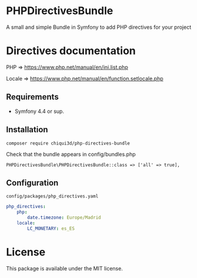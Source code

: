 PHPDirectivesBundle
======================
A small and simple Bundle in Symfony to add PHP directives for your project

Directives documentation
======================
PHP => https://www.php.net/manual/en/ini.list.php

Locale => https://www.php.net/manual/en/function.setlocale.php

Requirements
------------
* Symfony 4.4 or sup.

Installation
------------

    composer require chiqui3d/php-directives-bundle
      
Check that the bundle appears in config/bundles.php

    PHPDirectivesBundle\PHPDirectivesBundle::class => ['all' => true],

Configuration
-------------
```config/packages/php_directives.yaml```
    
```yaml
php_directives:
    php:
        date.timezone: Europe/Madrid
    locale:
        LC_MONETARY: es_ES
```

License
=======
This package is available under the MIT license.
